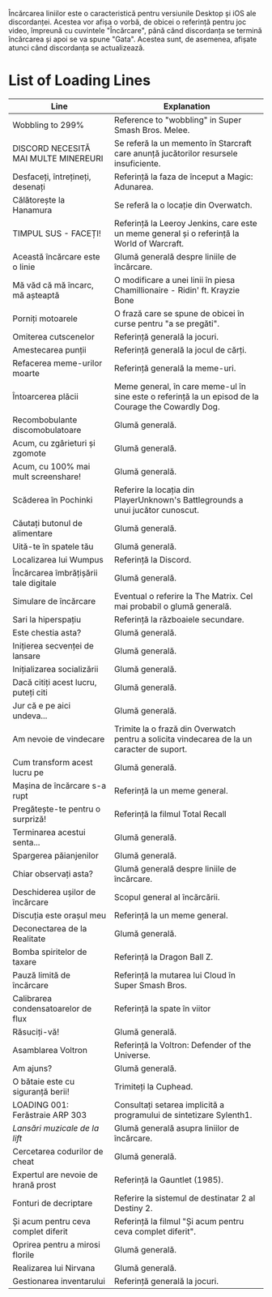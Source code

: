 <!-- TITLE: Încărcarea liniilor -->
<!-- SUBTITLE: Un scurt rezumat al liniilor de încărcare -->

Încărcarea liniilor este o caracteristică pentru versiunile Desktop și iOS ale discordanței. Acestea vor afișa o vorbă, de obicei o referință pentru joc video, împreună cu cuvintele "Încărcare", până când discordanța se termină încărcarea și apoi se va spune "Gata". Acestea sunt, de asemenea, afișate atunci când discordanța se actualizează.

# List of Loading Lines
| Line |	Explanation |
|---------|---------|
| Wobbling to 299% | Reference to "wobbling" in Super Smash Bros. Melee. |
| DISCORD NECESITĂ MAI MULTE MINEREURI | Se referă la un memento în Starcraft care anunță jucătorilor resursele insuficiente. |
| Desfaceți, întrețineți, desenați | Referință la faza de început a Magic: Adunarea. |
| Călătorește la Hanamura | Se referă la o locație din Overwatch. |
| TIMPUL SUS - FACEȚI! | Referință la Leeroy Jenkins, care este un meme general și o referință la World of Warcraft. |
| Această încărcare este o linie | Glumă generală despre liniile de încărcare. |
| Mă văd că mă încarc, mă așteaptă | O modificare a unei linii în piesa Chamillionaire - Ridin' ft. Krayzie Bone |
| Porniți motoarele | O frază care se spune de obicei în curse pentru "a se pregăti". |
| Omiterea cutscenelor | Referință generală la jocuri. | 
| Amestecarea punții | Referință generală la jocul de cărți. | 
| Refacerea meme-urilor moarte | Referință generală la meme-uri. |
| Întoarcerea plăcii | Meme general, în care meme-ul în sine este o referință la un episod de la Courage the Cowardly Dog. |
| Recombobulante discomobulatoare | Glumă generală. |
| Acum, cu zgârieturi și zgomote | Glumă generală. |
| Acum, cu 100% mai mult screenshare! | Glumă generală. |
| Scăderea în Pochinki | Referire la locația din PlayerUnknown's Battlegrounds a unui jucător cunoscut. |
| Căutați butonul de alimentare | Glumă generală. |
| Uită-te în spatele tău | Glumă generală. |
| Localizarea lui Wumpus | Referință la Discord. |
| Încărcarea îmbrățișării tale digitale | Glumă generală. |
| Simulare de încărcare | Eventual o referire la The Matrix. Cel mai probabil o glumă generală. |
| Sari la hiperspațiu | Referință la războaiele secundare. |
| Este chestia asta? | Glumă generală. |
| Inițierea secvenței de lansare | Glumă generală. |
| Inițializarea socializării | Glumă generală. |
| Dacă citiți acest lucru, puteți citi | Glumă generală. |
| Jur că e pe aici undeva... | Glumă generală. |
| Am nevoie de vindecare | Trimite la o frază din Overwatch pentru a solicita vindecarea de la un caracter de suport. |
| Cum transform acest lucru pe | Glumă generală. |
| Mașina de încărcare s-a rupt | Referință la un meme general. |
| Pregătește-te pentru o surpriză! | Referință la filmul Total Recall |
| Terminarea acestui senta... | Glumă generală. |
| Spargerea păianjenilor | Glumă generală. |
| Chiar observați asta? | Glumă generală despre liniile de încărcare. |
| Deschiderea ușilor de încărcare | Scopul general al încărcării. |
| Discuția este orașul meu | Referință la un meme general. |
| Deconectarea de la Realitate | Glumă generală. |
| Bomba spiritelor de taxare | Referință la Dragon Ball Z. |
| Pauză limită de încărcare | Referință la mutarea lui Cloud în Super Smash Bros. |
| Calibrarea condensatoarelor de flux | Referință la spate în viitor
| Răsuciți-vă! | Glumă generală. |
| Asamblarea Voltron | Referință la Voltron: Defender of the Universe. |
| Am ajuns? | Glumă generală. |
| O bătaie este cu siguranță berii! | Trimiteți la Cuphead. |
| LOADING 001: Ferăstraie ARP 303 | Consultați setarea implicită a programului de sintetizare Sylenth1. |
| *Lansări muzicale de la lift* | Glumă generală asupra liniilor de încărcare. |
| Cercetarea codurilor de cheat | Glumă generală. |
| Expertul are nevoie de hrană prost | Referință la Gauntlet (1985). |
| Fonturi de decriptare | Referire la sistemul de destinatar 2 al Destiny 2. |
| Și acum pentru ceva complet diferit | Referință la filmul "Și acum pentru ceva complet diferit". | 
| Oprirea pentru a mirosi florile | Glumă generală. |
| Realizarea lui Nirvana | Glumă generală. |
| Gestionarea inventarului | Referință generală la jocuri. |
 